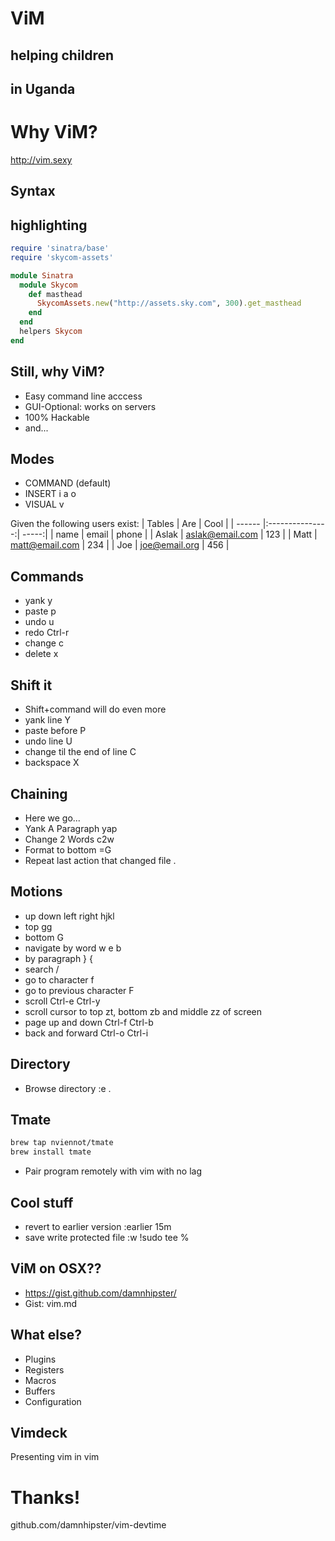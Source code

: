 # ViM

## helping children
## in Uganda


# Why ViM?

http://vim.sexy


## Syntax
## highlighting

```ruby
require 'sinatra/base'
require 'skycom-assets'

module Sinatra
  module Skycom
    def masthead
      SkycomAssets.new("http://assets.sky.com", 300).get_masthead
    end
  end
  helpers Skycom
end
```


## Still, why ViM?
- Easy command line acccess
- GUI-Optional: works on servers
- 100% Hackable
- and...


## Modes

- COMMAND (default)
- INSERT i a o
- VISUAL v



Given the following users exist:
  | Tables | Are             | Cool  |
  | ------ |:---------------:| -----:|
  | name   | email           | phone |
  | Aslak  | aslak@email.com | 123   |
  | Matt   | matt@email.com  | 234   |
  | Joe    | joe@email.org   | 456   |


## Commands

- yank y
- paste p
- undo u
- redo Ctrl-r
- change c
- delete x


## Shift it

- Shift+command will do even more
- yank line Y
- paste before P
- undo line U
- change til the end of line C
- backspace X


## Chaining

- Here we go...
- Yank A Paragraph yap
- Change 2 Words c2w
- Format to bottom =G
- Repeat last action that changed file .


## Motions

- up down left right hjkl
- top gg
- bottom G
- navigate by word w e b
- by paragraph } {
- search /
- go to character f
- go to previous character F
- scroll Ctrl-e Ctrl-y
- scroll cursor to top zt, bottom zb and middle zz of screen
- page up and down Ctrl-f Ctrl-b
- back and forward Ctrl-o Ctrl-i


## Directory

- Browse directory :e .


## Tmate

```bash
brew tap nviennot/tmate
brew install tmate
```

- Pair program remotely with vim with no lag


## Cool stuff

- revert to earlier version :earlier 15m
- save write protected file :w !sudo tee %


## ViM on OSX??

- https://gist.github.com/damnhipster/
- Gist: vim.md


## What else?

- Plugins
- Registers
- Macros
- Buffers
- Configuration


## Vimdeck

Presenting vim in vim


# Thanks!

github.com/damnhipster/vim-devtime
